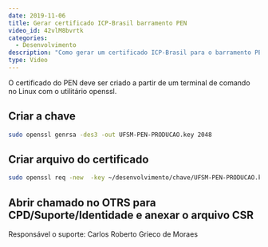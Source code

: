 ```yaml
---
date: 2019-11-06
title: Gerar certificado ICP-Brasil barramento PEN
video_id: 42vlM8bvrtk
categories:
  - Desenvolvimento
description: "Como gerar um certificado ICP-Brasil para o barramento PEN"
type: Video
---
```

O certificado do PEN deve ser criado a partir de um terminal de comando no Linux com o utilitário openssl.

## Criar a chave

~~~ bash
sudo openssl genrsa -des3 -out UFSM-PEN-PRODUCAO.key 2048
~~~


## Criar arquivo do certificado

~~~ bash
sudo openssl req -new  -key ~/desenvolvimento/chave/UFSM-PEN-PRODUCAO.key -out  UFSM-PEN-PRODUCAO.csr
~~~

## Abrir chamado no OTRS para CPD/Suporte/Identidade e anexar o arquivo CSR

Responsável o suporte: Carlos Roberto Grieco de Moraes
